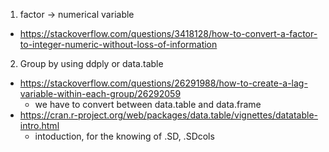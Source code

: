 1. factor -> numerical variable
- https://stackoverflow.com/questions/3418128/how-to-convert-a-factor-to-integer-numeric-without-loss-of-information

2. Group by using ddply or data.table
  - https://stackoverflow.com/questions/26291988/how-to-create-a-lag-variable-within-each-group/26292059
    - we have to convert between data.table and data.frame
  - https://cran.r-project.org/web/packages/data.table/vignettes/datatable-intro.html
    - intoduction, for the knowing of .SD, .SDcols
  
